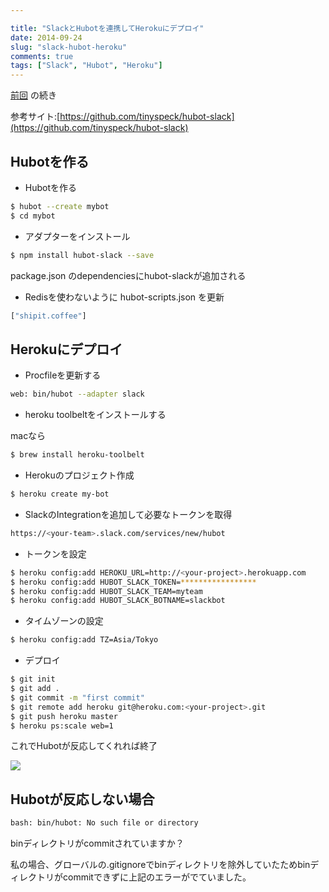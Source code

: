 ```yaml
---

title: "SlackとHubotを連携してHerokuにデプロイ"
date: 2014-09-24
slug: "slack-hubot-heroku"
comments: true
tags: ["Slack", "Hubot", "Heroku"]
---
```


[前回](http://blog.mursts.jp/2014/09/19/start_hubot_on_mac.html) の続き

参考サイト:[https://github.com/tinyspeck/hubot-slack](https://github.com/tinyspeck/hubot-slack)

<!--more-->

## Hubotを作る

- Hubotを作る

```bash
$ hubot --create mybot
$ cd mybot
```

- アダプターをインストール

```bash
$ npm install hubot-slack --save
```

package.json のdependenciesにhubot-slackが追加される

- Redisを使わないように hubot-scripts.json を更新

```bash
["shipit.coffee"]
```

## Herokuにデプロイ

- Procfileを更新する

```bash
web: bin/hubot --adapter slack
```

- heroku toolbeltをインストールする

macなら

```bash
$ brew install heroku-toolbelt
```

- Herokuのプロジェクト作成

```bash
$ heroku create my-bot
```

- SlackのIntegrationを追加して必要なトークンを取得

```bash
https://<your-team>.slack.com/services/new/hubot
```

- トークンを設定

```bash
$ heroku config:add HEROKU_URL=http://<your-project>.herokuapp.com
$ heroku config:add HUBOT_SLACK_TOKEN=*****************
$ heroku config:add HUBOT_SLACK_TEAM=myteam
$ heroku config:add HUBOT_SLACK_BOTNAME=slackbot
```

- タイムゾーンの設定

```bash
$ heroku config:add TZ=Asia/Tokyo
```

- デプロイ

```bash
$ git init
$ git add .
$ git commit -m "first commit"
$ git remote add heroku git@heroku.com:<your-project>.git
$ git push heroku master
$ heroku ps:scale web=1
```

これでHubotが反応してくれれば終了

![](/post/slack_hubot.jpg)

## Hubotが反応しない場合

```bash
bash: bin/hubot: No such file or directory
```

binディレクトリがcommitされていますか？

私の場合、グローバルの.gitignoreでbinディレクトリを除外していたためbinディレクトリがcommitできずに上記のエラーがでていました。
